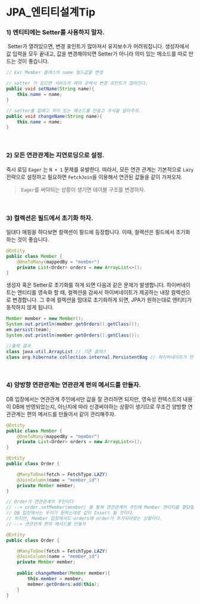 # JPA_엔티티설계Tip

### 1) 엔티티에는 Setter를 사용하지 말자.

​	Setter가 열려있으면, 변경 포인트가 많아져서 유지보수가 어려워집니다. 생성자에서 값 입력을 모두 끝내고, 값을 변경해야되면 Setter가 아니라 의미 있는 메소드를 따로 만드는 것이 좋습니다.

```java
// Ex) Member 클래스의 name 필드값을 변경

// setter 가 있으면 서비스의 여러 곳에서 변경 포인트가 많아진다.
public void setName(String name){
    this.name = name;
}

// setter를 없애고 의미 있는 메소드를 만들고 주석을 달아주자.
public void changeName(String name){
    this.name = name;
}
```

<br>

### 2) 모든 연관관계는 지연로딩으로 설정.

 즉시 로딩 `Eager` 는 `N + 1` 문제를 유발한다. 따라서, 모든 연관 관계는 기본적으로 `Lazy` 전략으로 설정하고 필요하면 `FetchJoin`을 이용해서 연관된 값들을 같이 가져오자.

> `Eager`를 써야되는 상황이 생기면 테이블 구조를 변경하자. 

<br>

### 3) 컬렉션은 필드에서 초기화 하자.

 일대다 매핑을 하다보면 컬렉션이 필드에 등장합니다. 이때, 컬렉션은 필드에서 초기화 하는 것이 좋습니다.

```java
@Entity
public class Member {
    @OneToMany(mappedBy = "member")
    private List<Order> orders = new ArrayList<>();
}
```

  생성자 혹은 Setter로 초기화를 하게 되면 다음과 같은 문제가 발생합니다. 하이버네이트는 엔티티를 영속화 할 때, 컬렉션을 감싸서 하이버네이트가 제공하는 내장 컬렉션으로 변경합니다. 그 후에 컬렉션을 맘대로 초기화하게 되면, JPA가 원하는대로 엔티티가 동작하지 않게 됩니다.

```java
Member member = new Member();
System.out.println(member.getOrders().getClass());
em.persist(team);
System.out.println(member.getOrders().getClass());

//출력 결과
class java.util.ArrayList // 기존 클래스
class org.hibernate.collection.internal.PersistentBag // 하이버네이트가 만든 클래스
```

<br>

### 4) 양방향 연관관계는 연관관계 편의 메서드를 만들자.

 DB 입장에서는 연관관계 주인에서만 값을 잘 관리하면 되지만, 영속성 컨텍스트의 내용이 DB에 반영되었는지, 아닌지에 따라 신경써야하는 상황이 생기므로 무조건 양방향 연관관계는 편의 메서드를 만들어서 같이 관리해주자.

```java
@Entity
public class Member {
    @OneToMany(mappedBy = "member")
    private List<Order> orders = new ArrayList<>();
}

@Entity
public class Order {

    @ManyToOne(fetch = FetchType.LAZY)
    @JoinColumn(name = "member_id")
    private Member member;
}

// Order가 연관관계의 주인이다
// --> order.setMember(member) 를 통해 연관관계의 주인에 Member 엔티티를 할당할 수 있고, 
// DB 입장에서는 우리가 원하는대로 값이 Insert 될 것이다.
// 하지만, Member 입장에서도 orders에 order가 추가되야맞는 상황이다.
// --> 연관관계 편의 메서드를 만들자

@Entity
public class Order {

    @ManyToOne(fetch = FetchType.LAZY)
    @JoinColumn(name = "member_id")
    private Member member;
    
    public changeMember(Member member){
        this.member = member;
        mebmer.getOrders.add(this);
	}
}
```

